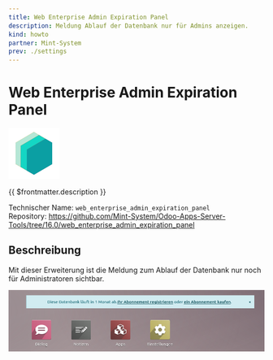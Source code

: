 ```yaml
---
title: Web Enterprise Admin Expiration Panel
description: Meldung Ablauf der Datenbank nur für Admins anzeigen.
kind: howto
partner: Mint-System
prev: ./settings
---
```


# Web Enterprise Admin Expiration Panel

![icon_oms_box](attachments/icons_odoo_mint_system.png)

{{ $frontmatter.description }}

Technischer Name: `web_enterprise_admin_expiration_panel`\
Repository: <https://github.com/Mint-System/Odoo-Apps-Server-Tools/tree/16.0/web_enterprise_admin_expiration_panel>

## Beschreibung

Mit dieser Erweiterung ist die Meldung zum Ablauf der Datenbank nur noch für Administratoren sichtbar.

![](attachments/Web%20Enterprise%20Admin%20Expiration%20Panel.png)
